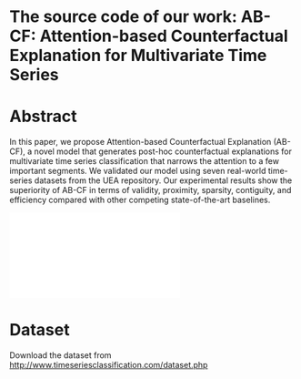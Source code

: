 # The source code of our work: AB-CF: Attention-based Counterfactual Explanation for Multivariate Time Series 

# Abstract
In this paper, we propose Attention-based Counterfactual Explanation (AB-CF), a novel model that generates post-hoc counterfactual explanations for multivariate time series classification that narrows the attention to a few important segments. We validated our model using seven real-world time-series datasets from the UEA repository. Our experimental results show the superiority of AB-CF in terms of validity, proximity, sparsity, contiguity, and efficiency compared with other competing state-of-the-art baselines.

![Main Method](AB-CF/method1.pdf)
# Dataset
Download the dataset from http://www.timeseriesclassification.com/dataset.php
